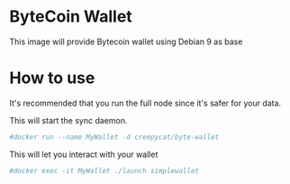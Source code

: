 # ByteCoin Wallet

This image will provide Bytecoin wallet using Debian 9 as base

# How to use

It's recommended that you run the full node since it's safer for your data.

This will start the sync daemon.

````bash
#docker run --name MyWallet -d creepycat/byte-wallet
````

This will let you interact with your wallet

````bash
#docker exec -it MyWallet ./launch simplewallet
````
